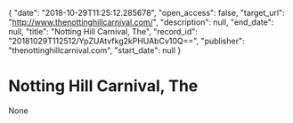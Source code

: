 {
  "date": "2018-10-29T11:25:12.285678", 
  "open_access": false, 
  "target_url": "http://www.thenottinghillcarnival.com/", 
  "description": null, 
  "end_date": null, 
  "title": "Notting Hill Carnival, The", 
  "record_id": "20181029T112512/YpZUAtvfkg2kPHUAbCv10Q==", 
  "publisher": "thenottinghillcarnival.com", 
  "start_date": null
}

# Notting Hill Carnival, The

None